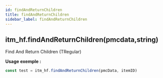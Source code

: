 ```yaml
---
id: findAndReturnChildren
title: findAndReturnChildren
sidebar_label: findAndReturnChildren
---
```


## itm_hf.findAndReturnChildren(pmcdata,string)
Find And Return Children (TRegular)

**Usage exemple :**
```js
const test = itm_hf.findAndReturnChildren(pmcData, itemID)
```